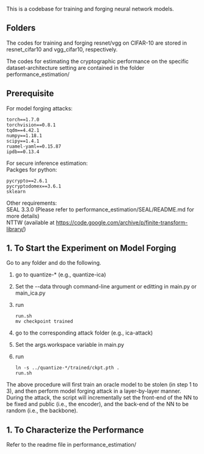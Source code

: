 This is a codebase for training and forging neural network models.

## Folders
The codes for training and forging resnet/vgg on CIFAR-10 
are stored in resnet_cifar10 and vgg_cifar10, respectively.  

The codes for estimating the cryptographic performance on the
specific dataset-architecture setting are contained in the folder performance_estimation/

## Prerequisite
For model forging attacks:  
```shell
torch==1.7.0
torchvision==0.8.1
tqdm==4.42.1
numpy==1.18.1
scipy==1.4.1
ruamel-yaml==0.15.87
ipdb==0.13.4
```

For secure inference estimation:  
Packges for python:  
```shell
pycrypto==2.6.1
pycryptodomex==3.6.1
sklearn
```
Other requirements:  
SEAL 3.3.0 (Please refer to performance_estimation/SEAL/README.md for more details)  
NTTW (available at https://code.google.com/archive/p/finite-transform-library/)


## 1. To Start the Experiment on Model Forging
Go to any folder and do the following.
1. go to quantize-\* (e.g., quantize-ica)
2. Set the --data through command-line argument or editting in main.py or main\_ica.py
3. run 

    ```shell
    run.sh
    mv checkpoint trained
    ```

4. go to the corresponding attack folder (e.g., ica-attack)
5. Set the args.workspace variable in main.py
6. run 

    ```shell
    ln -s ../quantize-*/trained/ckpt.pth .
    run.sh
    ```

The above procedure will first train an oracle model to be stolen (in step 1 to 3), and then
perform model forging attack in a layer-by-layer manner. During the attack, the script will
incrementally set the front-end of the NN to be fixed and public (i.e., the encoder), and 
the back-end of the NN to be random (i.e., the backbone).

## 1. To Characterize the Performance
Refer to the readme file in performance_estimation/
